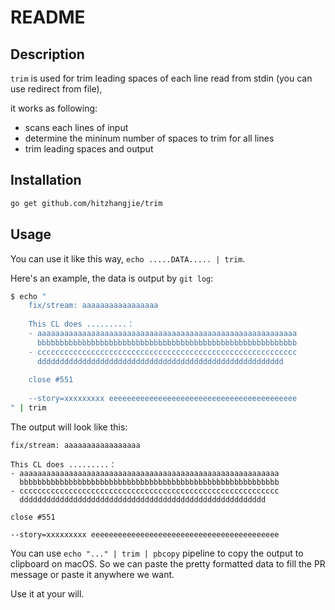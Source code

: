 # README

## Description

`trim` is used for trim leading spaces of each line read from stdin (you can use redirect from file),

it works as following:
- scans each lines of input
- determine the mininum number of spaces to trim for all lines
- trim leading spaces and output

## Installation

```bash
go get github.com/hitzhangjie/trim
```

## Usage

You can use it like this way, `echo .....DATA..... | trim`.

Here's an example, the data is output by `git log`:

```bash
$ echo "
    fix/stream: aaaaaaaaaaaaaaaaa
    
    This CL does .........：
    - aaaaaaaaaaaaaaaaaaaaaaaaaaaaaaaaaaaaaaaaaaaaaaaaaaaaaaaaaa
      bbbbbbbbbbbbbbbbbbbbbbbbbbbbbbbbbbbbbbbbbbbbbbbbbbbbbbbbbb
    - cccccccccccccccccccccccccccccccccccccccccccccccccccccccccc
      ddddddddddddddddddddddddddddddddddddddddddddddddddddddd
      
    close #551
    
    --story=xxxxxxxxx eeeeeeeeeeeeeeeeeeeeeeeeeeeeeeeeeeeeeeeeee
" | trim
```

The output will look like this:

```
fix/stream: aaaaaaaaaaaaaaaaa

This CL does .........：
- aaaaaaaaaaaaaaaaaaaaaaaaaaaaaaaaaaaaaaaaaaaaaaaaaaaaaaaaaa
  bbbbbbbbbbbbbbbbbbbbbbbbbbbbbbbbbbbbbbbbbbbbbbbbbbbbbbbbbb
- cccccccccccccccccccccccccccccccccccccccccccccccccccccccccc
  ddddddddddddddddddddddddddddddddddddddddddddddddddddddd
  
close #551

--story=xxxxxxxxx eeeeeeeeeeeeeeeeeeeeeeeeeeeeeeeeeeeeeeeeee
```

You can use `echo "..." | trim | pbcopy` pipeline to copy the output to 
clipboard on macOS. So we can paste the pretty formatted data to fill 
the PR message or paste it anywhere we want.

Use it at your will.